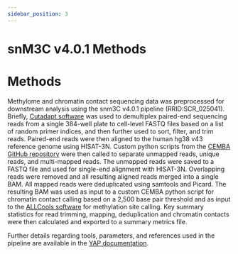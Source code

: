 ```yaml
---
sidebar_position: 3
---
```

# snM3C v4.0.1 Methods

# Methods

Methylome and chromatin contact sequencing data was preprocessed for downstream analysis using the snm3C v4.0.1 pipeline (RRID:SCR_025041). Briefly, [Cutadapt software](https://cutadapt.readthedocs.io/en/stable/) was used to demultiplex paired-end sequencing reads from a single 384-well plate to cell-level FASTQ files based on a list of random primer indices, and then further used to sort, filter, and trim reads. Paired-end reads were then aligned to the human hg38 v43 reference genome using HISAT-3N. Custom python scripts from the [CEMBA GitHub repository](https://github.com/DingWB/cemba_data) were then called to separate unmapped reads, unique reads, and multi-mapped reads. The unmapped reads were saved to a FASTQ file and used for single-end alignment with HISAT-3N. Overlapping reads were removed and all resulting aligned reads merged into a single BAM. All mapped reads were deduplicated using samtools and Picard. The resulting BAM was used as input to a custom CEMBA python script for chromatin contact calling based on a 2,500 base pair threshold and as input to the [ALLCools software](https://lhqing.github.io/ALLCools/intro.html) for methylation site calling. Key summary statistics for read trimming, mapping, deduplication and chromatin contacts were then calculated and exported to a summary metrics file.

Further details regarding tools, parameters, and references used in the pipeline are available in the [YAP documentation](https://hq-1.gitbook.io/mc).
